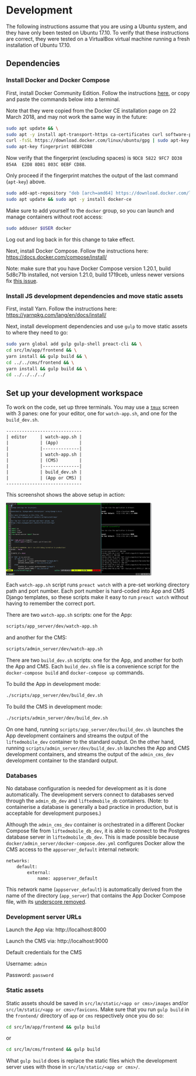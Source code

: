 # Development

The following instructions assume that you are using a Ubuntu system, and they
have only been tested on Ubuntu 17.10. To verify that these instructions are
correct, they were tested on a VirtualBox virtual machine running a fresh
installation of Ubuntu 17.10.

## Dependencies

### Install Docker and Docker Compose
First, install Docker Community Edition. Follow the instructions
[here](https://docs.docker.com/install/linux/docker-ce/ubuntu/), or copy and
paste the commands below into a terminal.

Note that they were copied from the Docker CE installation page on 22 March
2018, and may not work the same way in the future:

```bash
sudo apt update && \
sudo apt -y install apt-transport-https ca-certificates curl software-properties-common && \
curl -fsSL https://download.docker.com/linux/ubuntu/gpg | sudo apt-key add - && \
sudo apt-key fingerprint 0EBFCD88
```

Now verify that the fingerprint (excluding spaces) is `9DC8 5822 9FC7 DD38 854A  E2D8 8D81 803C
0EBF CD88`.

Only proceed if the fingerprint matches the output of the last command (`apt-key`) above.

```bash
sudo add-apt-repository "deb [arch=amd64] https://download.docker.com/linux/ubuntu $(lsb_release -cs) stable" && \
sudo apt update && sudo apt -y install docker-ce
```

Make sure to add yourself to the `docker` group, so you can launch and manage
containers without root access:

```bash
sudo adduser $USER docker
```

Log out and log back in for this change to take effect.

Next, install Docker Compose. Follow the instructions here:
https://docs.docker.com/compose/install/

Note: make sure that you have Docker Compose version 1.20.1, build 5d8c71b
installed, not version 1.21.0, build 1719ceb, unless newer versions fix [this
issue](https://github.com/docker/compose/issues/5874).

### Install JS development dependencies and move static assets

First, install Yarn. Follow the instructions here:
https://yarnpkg.com/lang/en/docs/install/

Next, install development dependencies and use `gulp` to move static assets to
where they need to go:

```bash
sudo yarn global add gulp gulp-shell preact-cli && \
cd src/lm/app/frontend && \
yarn install && gulp build && \
cd ../../cms/frontend && \
yarn install && gulp build && \
cd ../../../../
```

## Set up your development workspace

To work on the code, set up three terminals. You may use a
[`tmux`](https://tmux.github.io/) screen with 3 panes: one for your editor, one
for `watch-app.sh`, and one for the `build_dev.sh`.

```
-----------------------------
| editor     | watch-app.sh |
|            | (App)        |
|            |--------------|
|            | watch-app.sh |
|            | (CMS)        |
|            |--------------|
|            | build_dev.sh |
|            | (App or CMS) |
-----------------------------
```

This screenshot shows the above setup in action:

<a href="./images/dev_terminal.png" target="_blank">
    <img src="./images/dev_terminal.png" width=400 />
</a>

Each `watch-app.sh` script runs `preact watch` with a pre-set working directory
path and port number. Each port number is hard-coded into App and CMS Django
templates, so these scripts make it easy to run `preact watch` without having
to remember the correct port.

There are two `watch-app.sh` scripts: one for the App: 

```bash
scripts/app_server/dev/watch-app.sh
```

and another for the CMS:

```bash
scripts/admin_server/dev/watch-app.sh
```

There are two `build_dev.sh` scripts: one for the App, and another for both the
App and CMS. Each `build_dev.sh` file is a convenience script for the
`docker-compose build` and `docker-compose up` commands.

To build the App in development mode:

```bash
./scripts/app_server/dev/build_dev.sh
```

To build the CMS in development mode:
```bash
./scripts/admin_server/dev/build_dev.sh
```

On one hand, running `scripts/app_server/dev/build_dev.sh` launches the App
development containers and streams the output of the `liftedmobile_dev`
container to the standard output. On the other hand, running
`scripts/admin_server/dev/build_dev.sh` launches the App and CMS development
containers, and streams the output of the `admin_cms_dev` development container
to the standard output.


### Databases

No database configuration is needed for development as it is done
automatically. The development servers connect to databases served through the
`admin_db_dev` and `liftedmobile_db` containers. (Note: to containerise a
database is generally a bad practice in production, but is acceptable for
development purposes.)

Although the `admin_cms_dev` container is orchestrated in a different Docker
Compose file from `liftedmobile_db_dev`, it is able to connect to the Postgres
database server in `liftedmobile_db_dev`. This is made possible because
`docker/admin_server/docker-compose.dev.yml` configures Docker allow the CMS
access to the `appserver_default` internal network:

```
networks:
    default:
        external:
            name: appserver_default
```

This network name (`appserver_default`) is automatically derived from the name
of the directory (`app_server`) that contains the App Docker Compose file, with
its [underscore removed](https://github.com/docker/compose/issues/2923).

### Development server URLs

Launch the App via: http://localhost:8000

Launch the CMS via: http://localhost:9000

Default credentials for the CMS

Username: `admin`

Password: `password`

### Static assets

Static assets should be saved in `src/lm/static/<app or cms>/images` and/or
`src/lm/static/<app or cms>/favicons`. Make sure that you run `gulp build`
in the `frontend/` directory of `app` or `cms` respectively once you do so:

```bash
cd src/lm/app/frontend && gulp build
```

or

```bash
cd src/lm/cms/frontend && gulp build
```

What `gulp build` does is replace the static files which the development server
uses with those in `src/lm/static/<app or cms>/`.
